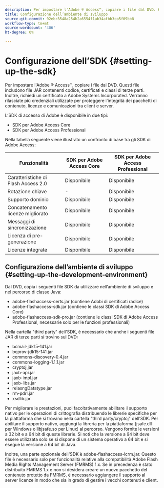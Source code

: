 ```yaml
---
description: Per impostare l'Adobe ® Access™, copiare i file dal DVD. Questi file includono file JAR contenenti codice, certificati e classi di terze parti. Inoltre, richiedi un certificato a Adobe Systems Incorporated. Verranno rilasciate più credenziali utilizzate per proteggere l'integrità dei pacchetti di contenuto, licenze e comunicazioni tra client e server.
title: Configurazione dell’ambiente di sviluppo
source-git-commit: 02ebc3548a254b2a6554f1ab34afbb3ea5f09bb8
workflow-type: tm+mt
source-wordcount: '406'
ht-degree: 0%

---
```


# Configurazione dell’SDK {#setting-up-the-sdk}

Per impostare l&#39;Adobe ® Access™, copiare i file dal DVD. Questi file includono file JAR contenenti codice, certificati e classi di terze parti. Inoltre, richiedi un certificato a Adobe Systems Incorporated. Verranno rilasciate più credenziali utilizzate per proteggere l&#39;integrità dei pacchetti di contenuto, licenze e comunicazioni tra client e server.

L’SDK di accesso di Adobe è disponibile in due tipi:
* SDK per Adobe Access Core
* SDK per Adobe Access Professional

Nella tabella seguente viene illustrato un confronto di base tra gli SDK di Adobe Access:

| Funzionalità | SDK per Adobe Access Core | SDK per Adobe Access Professional |
|---|---|---|
| Caratteristiche di Flash Access 2.0 | Disponibile | Disponibile |
| Rotazione chiave | - | Disponibile |
| Supporto dominio | Disponibile | Disponibile |
| Concatenamento licenze migliorato | Disponibile | Disponibile |
| Messaggi di sincronizzazione | Disponibile | Disponibile |
| Licenza di pre-generazione | Disponibile | Disponibile |
| Licenze integrate | Disponibile | Disponibile |

## Configurazione dell’ambiente di sviluppo {#setting-up-the-development-environment}

Dal DVD, copia i seguenti file SDK da utilizzare nell’ambiente di sviluppo e nel percorso di classe Java:

* adobe-flashaccess-certs.jar (contiene Adobi di certificati radice)
* adobe-flashaccess-sdk.jar (contiene le classi SDK di Adobe Access Core)
* adobe-flashaccess-sdk-pro.jar (contiene le classi SDK di Adobe Access Professional, necessarie solo per le funzioni professionali)

Nella cartella &quot;third party&quot; dell&#39;SDK, è necessario che anche i seguenti file JAR di terze parti si trovino sul DVD:

* bcmail-jdk15-141.jar
* bcprov-jdk15-141.jar
* commons-discovery-0.4.jar
* commons-logging-1.1.1.jar
* cryptoj.jar
* jaxb-api.jar
* jaxb-impl.jar
* jaxb-libs.jar
* relaxngDatatype.jar
* rm-pdrl.jar
* xsdlib.jar

Per migliorare le prestazioni, puoi facoltativamente abilitare il supporto nativo per le operazioni di crittografia distribuendo le librerie specifiche per la piattaforma che si trovano nella cartella &quot;third party/cryptoj&quot; dell’SDK. Per abilitare il supporto nativo, aggiungi la libreria per la piattaforma (jsafe.dll per Windows o libjsafe.so per Linux) al percorso. Vengono fornite le versioni a 32 bit e a 64 bit di queste librerie. Si noti che la versione a 64 bit deve essere utilizzata solo se si dispone di un sistema operativo a 64 bit e si esegue la versione a 64 bit di Java.

Inoltre, una parte opzionale dell&#39;SDK è adobe-flashaccess-lcrm.jar. Questo file è necessario solo per funzionalità relative alla compatibilità Adobe Flash Media Rights Management Server (FMRMS) 1.x. Se in precedenza è stato distribuito FMRMS 1.x e non si desidera creare un nuovo pacchetto del contenuto protetto da FMRMS, è necessario aggiungere il supporto al server licenze in modo che sia in grado di gestire i vecchi contenuti e client.

